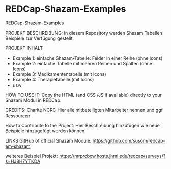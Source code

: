 # REDCap-Shazam-Examples
REDCap-Shazam-Examples

PROJEKT BESCHREIBUNG:
In diesem Repository werden Shazam Tabellen Beispiele zur Verfügung gestellt.

PROJEKT INHALT
- Example 1: einfache Shazam-Tabelle: Felder in einer Reihe (ohne Icons)
- Example 2: einfache Tabelle mit mehren Reihen und Spalten (ohne Icons)
- Example 3: Medikamententabelle (mit Icons)
- Example 4: Therapietabelle (mit Icons)
- usw

HOW TO USE IT:
Copy the HTML (and CSS /JS if available) directly to your Shazam Modul in REDCap.


CREDITS:
Charité NCRC
Hier alle mitbeteiligten Mitarbeiter nennen und ggf Ressourcen

How to Contribute to the Project:
Hier Beschreibung hinzufügen wie neue Beispiele hinzugefügt werden können.

LINKS
GitHub of official Shazam Module: https://github.com/susom/redcap-em-shazam

weiteres Beispiel Projekt:
https://mrprcbcw.hosts.jhmi.edu/redcap/surveys/?s=HJ8H7YTKDA


